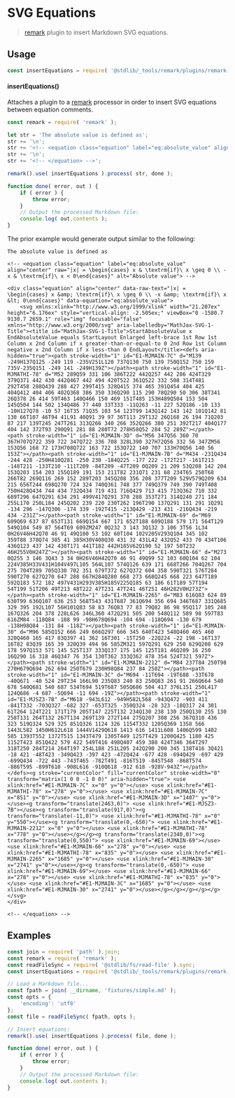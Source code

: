 <!--

@license Apache-2.0

Copyright (c) 2018 The Stdlib Authors.

Licensed under the Apache License, Version 2.0 (the "License");
you may not use this file except in compliance with the License.
You may obtain a copy of the License at

   http://www.apache.org/licenses/LICENSE-2.0

Unless required by applicable law or agreed to in writing, software
distributed under the License is distributed on an "AS IS" BASIS,
WITHOUT WARRANTIES OR CONDITIONS OF ANY KIND, either express or implied.
See the License for the specific language governing permissions and
limitations under the License.

-->

# SVG Equations

> [remark][remark] plugin to insert Markdown SVG equations.

<section class="usage">

## Usage

```javascript
const insertEquations = require( '@stdlib/_tools/remark/plugins/remark-svg-equations' );
```

#### insertEquations()

Attaches a plugin to a [remark][remark] processor in order to insert SVG equations between equation comments.

<!-- eslint-disable no-useless-escape -->

```javascript
const remark = require( 'remark' );

let str = 'The absolute value is defined as';
str += '\n';
str += '<!-- <equation class="equation" label="eq:absolute_value" align="center" raw="|x| = \begin{cases} x & \textrm{if}\ x \geq 0 \\ -x & \textrm{if}\ x < 0\end{cases}" alt="Absolute value"> -->\n';
str += '\n';
str += '<!-- </equation> -->';

remark().use( insertEquations ).process( str, done );

function done( error, out ) {
    if ( error ) {
        throw error;
    }
    // Output the processed Markdown file:
    console.log( out.contents );
}
```

The prior example would generate output similar to the following:

```text
The absolute value is defined as

<!-- <equation class="equation" label="eq:absolute_value" align="center" raw="|x| = \begin{cases} x & \textrm{if}\ x \geq 0 \\ -x & \textrm{if}\ x < 0\end{cases}" alt="Absolute value"> -->

<div class="equation" align="center" data-raw-text="|x| = \begin{cases} x &amp; \textrm{if}\ x \geq 0 \\ -x &amp; \textrm{if}\ x &lt; 0\end{cases}" data-equation="eq:absolute_value">
    <svg xmlns:xlink="http://www.w3.org/1999/xlink" width="21.207ex" height="6.176ex" style="vertical-align: -2.505ex;" viewBox="0 -1580.7 9130.7 2659.1" role="img" focusable="false" xmlns="http://www.w3.org/2000/svg" aria-labelledby="MathJax-SVG-1-Title"><title id="MathJax-SVG-1-Title">StartAbsoluteValue x EndAbsoluteValue equals StartLayout Enlarged left-brace 1st Row 1st Column x 2nd Column if x greater-than-or-equal-to 0 2nd Row 1st Column negative x 2nd Column if x less-than 0 EndLayout</title><defs aria-hidden="true"><path stroke-width="1" id="E1-MJMAIN-7C" d="M139 -249H137Q125 -249 119 -235V251L120 737Q130 750 139 750Q152 750 159 735V-235Q151 -249 141 -249H139Z"></path><path stroke-width="1" id="E1-MJMATHI-78" d="M52 289Q59 331 106 386T222 442Q257 442 286 424T329 379Q371 442 430 442Q467 442 494 420T522 361Q522 332 508 314T481 292T458 288Q439 288 427 299T415 328Q415 374 465 391Q454 404 425 404Q412 404 406 402Q368 386 350 336Q290 115 290 78Q290 50 306 38T341 26Q378 26 414 59T463 140Q466 150 469 151T485 153H489Q504 153 504 145Q504 144 502 134Q486 77 440 33T333 -11Q263 -11 227 52Q186 -10 133 -10H127Q78 -10 57 16T35 71Q35 103 54 123T99 143Q142 143 142 101Q142 81 130 66T107 46T94 41L91 40Q91 39 97 36T113 29T132 26Q168 26 194 71Q203 87 217 139T245 247T261 313Q266 340 266 352Q266 380 251 392T217 404Q177 404 142 372T93 290Q91 281 88 280T72 278H58Q52 284 52 289Z"></path><path stroke-width="1" id="E1-MJMAIN-3D" d="M56 347Q56 360 70 367H707Q722 359 722 347Q722 336 708 328L390 327H72Q56 332 56 347ZM56 153Q56 168 72 173H708Q722 163 722 153Q722 140 707 133H70Q56 140 56 153Z"></path><path stroke-width="1" id="E1-MJMAIN-7B" d="M434 -231Q434 -244 428 -250H410Q281 -250 230 -184Q225 -177 222 -172T217 -161T213 -148T211 -133T210 -111T209 -84T209 -47T209 0Q209 21 209 53Q208 142 204 153Q203 154 203 155Q189 191 153 211T82 231Q71 231 68 234T65 250T68 266T82 269Q116 269 152 289T203 345Q208 356 208 377T209 529V579Q209 634 215 656T244 698Q270 724 324 740Q361 748 377 749Q379 749 390 749T408 750H428Q434 744 434 732Q434 719 431 716Q429 713 415 713Q362 710 332 689T296 647Q291 634 291 499V417Q291 370 288 353T271 314Q240 271 184 255L170 250L184 245Q202 239 220 230T262 196T290 137Q291 131 291 1Q291 -134 296 -147Q306 -174 339 -192T415 -213Q429 -213 431 -216Q434 -219 434 -231Z"></path><path stroke-width="1" id="E1-MJMAIN-69" d="M69 609Q69 637 87 653T131 669Q154 667 171 652T188 609Q188 579 171 564T129 549Q104 549 87 564T69 609ZM247 0Q232 3 143 3Q132 3 106 3T56 1L34 0H26V46H42Q70 46 91 49Q100 53 102 60T104 102V205V293Q104 345 102 359T88 378Q74 385 41 385H30V408Q30 431 32 431L42 432Q52 433 70 434T106 436Q123 437 142 438T171 441T182 442H185V62Q190 52 197 50T232 46H255V0H247Z"></path><path stroke-width="1" id="E1-MJMAIN-66" d="M273 0Q255 3 146 3Q43 3 34 0H26V46H42Q70 46 91 49Q99 52 103 60Q104 62 104 224V385H33V431H104V497L105 564L107 574Q126 639 171 668T266 704Q267 704 275 704T289 705Q330 702 351 679T372 627Q372 604 358 590T321 576T284 590T270 627Q270 647 288 667H284Q280 668 273 668Q245 668 223 647T189 592Q183 572 182 497V431H293V385H185V225Q185 63 186 61T189 57T194 54T199 51T206 49T213 48T222 47T231 47T241 46T251 46H282V0H273Z"></path><path stroke-width="1" id="E1-MJMAIN-2265" d="M83 616Q83 624 89 630T99 636Q107 636 253 568T543 431T687 361Q694 356 694 346T687 331Q685 329 395 192L107 56H101Q83 58 83 76Q83 77 83 79Q82 86 98 95Q117 105 248 167Q326 204 378 228L626 346L360 472Q291 505 200 548Q112 589 98 597T83 616ZM84 -118Q84 -108 99 -98H678Q694 -104 694 -118Q694 -130 679 -138H98Q84 -131 84 -118Z"></path><path stroke-width="1" id="E1-MJMAIN-30" d="M96 585Q152 666 249 666Q297 666 345 640T423 548Q460 465 460 320Q460 165 417 83Q397 41 362 16T301 -15T250 -22Q224 -22 198 -16T137 16T82 83Q39 165 39 320Q39 494 96 585ZM321 597Q291 629 250 629Q208 629 178 597Q153 571 145 525T137 333Q137 175 145 125T181 46Q209 16 250 16Q290 16 318 46Q347 76 354 130T362 333Q362 478 354 524T321 597Z"></path><path stroke-width="1" id="E1-MJMAIN-2212" d="M84 237T84 250T98 270H679Q694 262 694 250T679 230H98Q84 237 84 250Z"></path><path stroke-width="1" id="E1-MJMAIN-3C" d="M694 -11T694 -19T688 -33T678 -40Q671 -40 524 29T234 166L90 235Q83 240 83 250Q83 261 91 266Q664 540 678 540Q681 540 687 534T694 519T687 505Q686 504 417 376L151 250L417 124Q686 -4 687 -5Q694 -11 694 -19Z"></path><path stroke-width="1" id="E1-MJSZ3-7B" d="M618 -943L612 -949H582L568 -943Q472 -903 411 -841T332 -703Q327 -682 327 -653T325 -350Q324 -28 323 -18Q317 24 301 61T264 124T221 171T179 205T147 225T132 234Q130 238 130 250Q130 255 130 258T131 264T132 267T134 269T139 272T144 275Q207 308 256 367Q310 436 323 519Q324 529 325 851Q326 1124 326 1154T332 1205Q369 1358 566 1443L582 1450H612L618 1444V1429Q618 1413 616 1411L608 1406Q599 1402 585 1393T552 1372T515 1343T479 1305T449 1257T429 1200Q425 1180 425 1152T423 851Q422 579 422 549T416 498Q407 459 388 424T346 364T297 318T250 284T214 264T197 254L188 251L205 242Q290 200 345 138T416 3Q421 -18 421 -48T423 -349Q423 -397 423 -472Q424 -677 428 -694Q429 -697 429 -699Q434 -722 443 -743T465 -782T491 -816T519 -845T548 -868T574 -886T595 -899T610 -908L616 -910Q618 -912 618 -928V-943Z"></path></defs><g stroke="currentColor" fill="currentColor" stroke-width="0" transform="matrix(1 0 0 -1 0 0)" aria-hidden="true"> <use xlink:href="#E1-MJMAIN-7C" x="0" y="0"></use> <use xlink:href="#E1-MJMATHI-78" x="278" y="0"></use> <use xlink:href="#E1-MJMAIN-7C" x="851" y="0"></use> <use xlink:href="#E1-MJMAIN-3D" x="1407" y="0"></use><g transform="translate(2463,0)"> <use xlink:href="#E1-MJSZ3-7B"></use><g transform="translate(917,0)"><g transform="translate(-11,0)"> <use xlink:href="#E1-MJMATHI-78" x="0" y="550"></use><g transform="translate(0,-650)"> <use xlink:href="#E1-MJMAIN-2212" x="0" y="0"></use> <use xlink:href="#E1-MJMATHI-78" x="778" y="0"></use></g></g><g transform="translate(2340,0)"><g transform="translate(0,550)"> <use xlink:href="#E1-MJMAIN-69"></use> <use xlink:href="#E1-MJMAIN-66" x="278" y="0"></use> <use xlink:href="#E1-MJMATHI-78" x="835" y="0"></use> <use xlink:href="#E1-MJMAIN-2265" x="1685" y="0"></use> <use xlink:href="#E1-MJMAIN-30" x="2741" y="0"></use></g><g transform="translate(0,-650)"> <use xlink:href="#E1-MJMAIN-69"></use> <use xlink:href="#E1-MJMAIN-66" x="278" y="0"></use> <use xlink:href="#E1-MJMATHI-78" x="835" y="0"></use> <use xlink:href="#E1-MJMAIN-3C" x="1685" y="0"></use> <use xlink:href="#E1-MJMAIN-30" x="2741" y="0"></use></g></g></g></g></g></svg>
</div>

<!-- </equation> -->
```

</section>

<!-- /.usage -->

<section class="examples">

## Examples

<!-- eslint no-undef: "error" -->

```javascript
const join = require( 'path' ).join;
const remark = require( 'remark' );
const readFileSync = require( '@stdlib/fs/read-file' ).sync;
const insertEquations = require( '@stdlib/_tools/remark/plugins/remark-svg-equations' );

// Load a Markdown file...
const fpath = join( __dirname, 'fixtures/simple.md' );
const opts = {
    'encoding': 'utf8'
};
const file = readFileSync( fpath, opts );

// Insert equations:
remark().use( insertEquations ).process( file, done );

function done( error, out ) {
    if ( error ) {
        throw error;
    }
    // Output the processed Markdown file:
    console.log( out.contents );
}
```

</section>

<!-- /.examples -->

<!-- Section for related `stdlib` packages. Do not manually edit this section, as it is automatically populated. -->

<section class="related">

</section>

<!-- /.related -->

<!-- Section for all links. Make sure to keep an empty line after the `section` element and another before the `/section` close. -->

<section class="links">

[remark]: https://github.com/wooorm/remark

</section>

<!-- /.links -->
